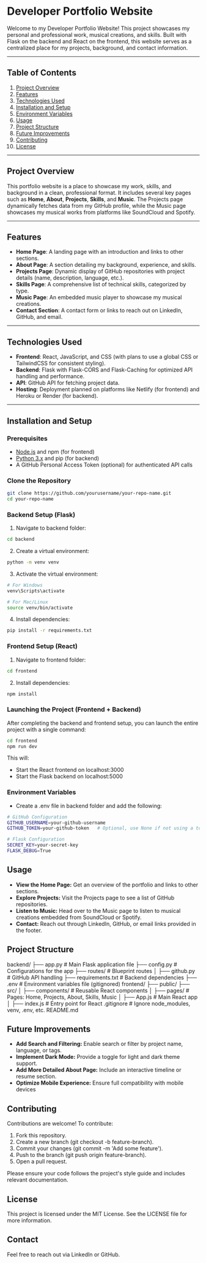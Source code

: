 # Developer Portfolio Website

Welcome to my Developer Portfolio Website! This project showcases my personal and professional work, musical creations, and skills. Built with Flask on the backend and React on the frontend, this website serves as a centralized place for my projects, background, and contact information.

---

## Table of Contents

1. [Project Overview](#project-overview)
2. [Features](#features)
3. [Technologies Used](#technologies-used)
4. [Installation and Setup](#installation-and-setup)
5. [Environment Variables](#environment-variables)
6. [Usage](#usage)
7. [Project Structure](#project-structure)
8. [Future Improvements](#future-improvements)
9. [Contributing](#contributing)
10. [License](#license)

---

## Project Overview

This portfolio website is a place to showcase my work, skills, and background in a clean, professional format. It includes several key pages such as **Home**, **About**, **Projects**, **Skills**, and **Music**. The Projects page dynamically fetches data from my GitHub profile, while the Music page showcases my musical works from platforms like SoundCloud and Spotify.

---

## Features

- **Home Page**: A landing page with an introduction and links to other sections.
- **About Page**: A section detailing my background, experience, and skills.
- **Projects Page**: Dynamic display of GitHub repositories with project details (name, description, language, etc.).
- **Skills Page**: A comprehensive list of technical skills, categorized by type.
- **Music Page**: An embedded music player to showcase my musical creations.
- **Contact Section**: A contact form or links to reach out on LinkedIn, GitHub, and email.

---

## Technologies Used

- **Frontend**: React, JavaScript, and CSS (with plans to use a global CSS or TailwindCSS for consistent styling).
- **Backend**: Flask with Flask-CORS and Flask-Caching for optimized API handling and performance.
- **API**: GitHub API for fetching project data.
- **Hosting**: Deployment planned on platforms like Netlify (for frontend) and Heroku or Render (for backend).

---

## Installation and Setup

### Prerequisites

- [Node.js](https://nodejs.org/) and npm (for frontend)
- [Python 3.x](https://www.python.org/) and pip (for backend)
- A GitHub Personal Access Token (optional) for authenticated API calls

### Clone the Repository

```bash
git clone https://github.com/yourusername/your-repo-name.git
cd your-repo-name
```

### Backend Setup (Flask)

1. Navigate to backend folder:

```bash
cd backend
```

2. Create a virtual environment:

```bash
python -m venv venv
```

3. Activate the virtual environment:

```bash
# For Windows
venv\Scripts\activate

# For Mac/Linux
source venv/bin/activate
```

4. Install dependencies:

```bash
pip install -r requirements.txt
```

### Frontend Setup (React)

1. Navigate to frontend folder:

```bash
cd frontend
```

2. Install dependencies:

```bash
npm install
```

### Launching the Project (Frontend + Backend)

After completing the backend and frontend setup, you can launch the entire project with a single command:

```bash
cd frontend
npm run dev
```

This will:

- Start the React frontend on localhost:3000
- Start the Flask backend on localhost:5000

### Environment Variables

- Create a .env file in backend folder and add the following:

```bash
# GitHub Configuration
GITHUB_USERNAME=your-github-username
GITHUB_TOKEN=your-github-token   # Optional, use None if not using a token

# Flask Configuration
SECRET_KEY=your-secret-key
FLASK_DEBUG=True
```

## Usage

- **View the Home Page:** Get an overview of the portfolio and links to other sections.
- **Explore Projects:** Visit the Projects page to see a list of GitHub repositories.
- **Listen to Music:** Head over to the Music page to listen to musical creations embedded from SoundCloud or Spotify.
- **Contact:** Reach out through LinkedIn, GitHub, or email links provided in the footer.

## Project Structure

backend/
├── app.py # Main Flask application file
├── config.py # Configurations for the app
├── routes/ # Blueprint routes
│ ├── github.py # GitHub API handling
├── requirements.txt # Backend dependencies
├── .env # Environment variables file (gitignored)
frontend/
├── public/
├── src/
│ ├── components/ # Reusable React components
│ ├── pages/ # Pages: Home, Projects, About, Skills, Music
│ ├── App.js # Main React app
│ ├── index.js # Entry point for React
.gitignore # Ignore node_modules, venv, .env, etc.
README.md

## Future Improvements

- **Add Search and Filtering:** Enable search or filter by project name, language, or tags.
- **Implement Dark Mode:** Provide a toggle for light and dark theme support.
- **Add More Detailed About Page:** Include an interactive timeline or resume section.
- **Optimize Mobile Experience:** Ensure full compatibility with mobile devices

## Contributing

Contributions are welcome! To contribute:

1. Fork this repository.
2. Create a new branch (git checkout -b feature-branch).
3. Commit your changes (git commit -m 'Add some feature').
4. Push to the branch (git push origin feature-branch).
5. Open a pull request.

Please ensure your code follows the project's style guide and includes relevant documentation.

## License

This project is licensed under the MIT License. See the LICENSE file for more information.

## Contact

Feel free to reach out via LinkedIn or GitHub.
